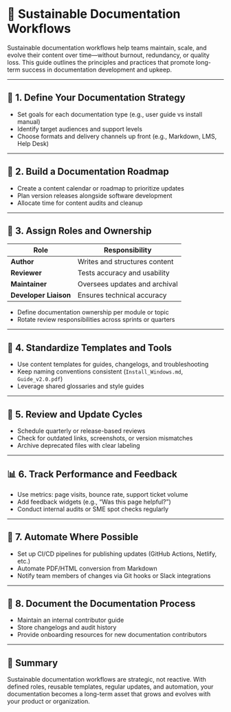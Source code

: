 # 🌱 Sustainable Documentation Workflows

Sustainable documentation workflows help teams maintain, scale, and evolve their content over time—without burnout, redundancy, or quality loss. This guide outlines the principles and practices that promote long-term success in documentation development and upkeep.

---

## 🧭 1. Define Your Documentation Strategy

- Set goals for each documentation type (e.g., user guide vs install manual)
- Identify target audiences and support levels
- Choose formats and delivery channels up front (e.g., Markdown, LMS, Help Desk)

---

## 🧱 2. Build a Documentation Roadmap

- Create a content calendar or roadmap to prioritize updates
- Plan version releases alongside software development
- Allocate time for content audits and cleanup

---

## 👥 3. Assign Roles and Ownership

| Role | Responsibility |
|------|----------------|
| **Author** | Writes and structures content |
| **Reviewer** | Tests accuracy and usability |
| **Maintainer** | Oversees updates and archival |
| **Developer Liaison** | Ensures technical accuracy |

- Define documentation ownership per module or topic
- Rotate review responsibilities across sprints or quarters

---

## 🧰 4. Standardize Templates and Tools

- Use content templates for guides, changelogs, and troubleshooting
- Keep naming conventions consistent (`Install_Windows.md`, `Guide_v2.0.pdf`)
- Leverage shared glossaries and style guides

---

## 🔄 5. Review and Update Cycles

- Schedule quarterly or release-based reviews
- Check for outdated links, screenshots, or version mismatches
- Archive deprecated files with clear labeling

---

## 📊 6. Track Performance and Feedback

- Use metrics: page visits, bounce rate, support ticket volume
- Add feedback widgets (e.g., “Was this page helpful?”)
- Conduct internal audits or SME spot checks regularly

---

## 🧪 7. Automate Where Possible

- Set up CI/CD pipelines for publishing updates (GitHub Actions, Netlify, etc.)
- Automate PDF/HTML conversion from Markdown
- Notify team members of changes via Git hooks or Slack integrations

---

## 🧭 8. Document the Documentation Process

- Maintain an internal contributor guide
- Store changelogs and audit history
- Provide onboarding resources for new documentation contributors

---

## 📌 Summary

Sustainable documentation workflows are strategic, not reactive. With defined roles, reusable templates, regular updates, and automation, your documentation becomes a long-term asset that grows and evolves with your product or organization.

